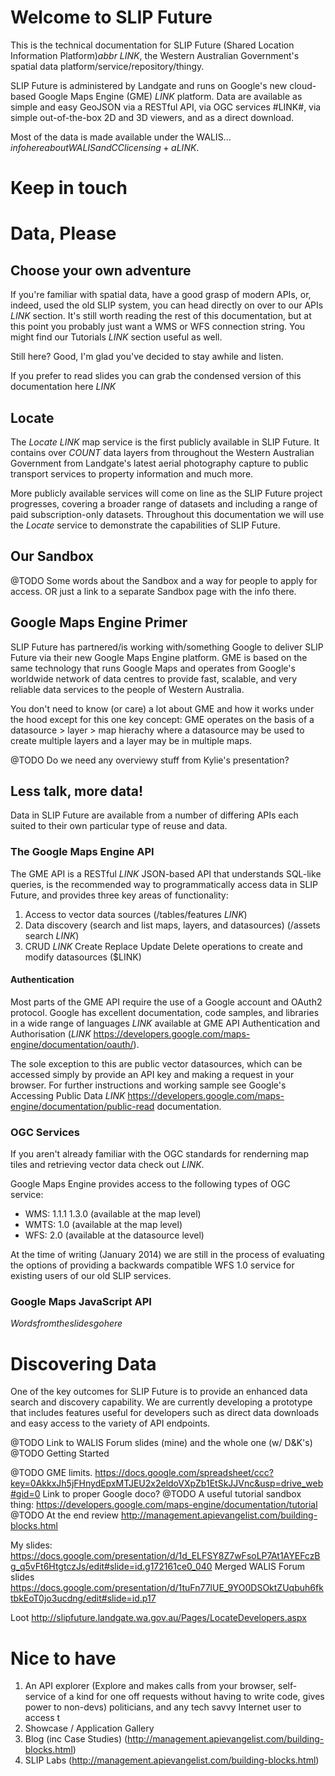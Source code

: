 # Welcome to SLIP Future

This is the technical documentation for SLIP Future (Shared Location Information Platform)$abbr$ $LINK$, the Western Australian Government's spatial data platform/service/repository/thingy.

SLIP Future is administered by Landgate and runs on Google's new cloud-based Google Maps Engine (GME) $LINK$ platform. Data are available as simple and easy GeoJSON via a RESTful API, via OGC services #LINK#, via simple out-of-the-box 2D and 3D viewers, and as a direct download.

Most of the data is made available under the WALIS... $info here about WALIS and CC licensing + a LINK$.

# Keep in touch

# Data, Please
## Choose your own adventure
If you're familiar with spatial data, have a good grasp of modern APIs, or, indeed, used the old SLIP system, you can head directly on over to our APIs $LINK$ section. It's still worth reading the rest of this documentation, but at this point you probably just want a WMS or WFS connection string. You might find our Tutorials $LINK$ section useful as well.

Still here? Good, I'm glad you've decided to stay awhile and listen.

If you prefer to read slides you can grab the condensed version of this documentation here $LINK$

## Locate
The *Locate* $LINK$ map service is the first publicly available in SLIP Future. It contains over $COUNT$ data layers from throughout the Western Australian Government from Landgate's latest aerial photography capture to public transport services to property information and much more.

More publicly available services will come on line as the SLIP Future project progresses, covering a broader range of datasets and including a range of paid subscription-only datasets. Throughout this documentation we will use the *Locate* service to demonstrate the capabilities of SLIP Future.

## Our Sandbox
@TODO Some words about the Sandbox and a way for people to apply for access. OR just a link to a separate Sandbox page with the info there.

## Google Maps Engine Primer
SLIP Future has partnered/is working with/something Google to deliver SLIP Future via their new Google Maps Engine platform. GME is based on the same technology that runs Google Maps and operates from Google's worldwide network of data centres to provide fast, scalable, and very reliable data services to the people of Western Australia.

You don't need to know (or care) a lot about GME and how it works under the hood except for this one key concept: GME operates on the basis of a datasource > layer > map hierachy where a datasource may be used to create multiple layers and a layer may be in multiple maps.

@TODO Do we need any overviewy stuff from Kylie's presentation?

## Less talk, more data!
Data in SLIP Future are available from a number of differing APIs each suited to their own particular type of reuse and data.

### The Google Maps Engine API
The GME API is a RESTful $LINK$ JSON-based API that understands SQL-like queries, is the recommended way to programmatically access data in SLIP Future, and provides three key areas of functionality:

1. Access to vector data sources (/tables/features $LINK$)
2. Data discovery (search and list maps, layers, and datasources) (/assets search $LINK$)
3. CRUD $LINK$ Create Replace Update Delete operations to create and modify datasources ($LINK)

#### Authentication
Most parts of the GME API require the use of a Google account and OAuth2 protocol. Google has excellent documentation, code samples, and libraries in a wide range of languages $LINK$ available at GME API Authentication and Authorisation ($LINK$ https://developers.google.com/maps-engine/documentation/oauth/).

The sole exception to this are public vector datasources, which can be accessed simply by provide an API key and making a request in your browser. For further instructions and working sample see Google's Accessing Public Data $LINK$ https://developers.google.com/maps-engine/documentation/public-read documentation.

### OGC Services
If you aren't already familiar with the OGC standards for renderning map tiles and retrieving vector data check out $LINK$.

Google Maps Engine provides access to the following types of OGC service:

* WMS: 1.1.1 1.3.0 (available at the map level)
* WMTS: 1.0 (available at the map level)
* WFS: 2.0 (available at the datasource level)

At the time of writing (January 2014) we are still in the process of evaluating the options of providing a backwards compatible WFS 1.0 service for existing users of our old SLIP services.

### Google Maps JavaScript API
$Words from the slides go here$

# Discovering Data
One of the key outcomes for SLIP Future is to provide an enhanced data search and discovery capability. We are currently developing a prototype that includes features useful for developers such as direct data downloads and easy access to the variety of API endpoints.

@TODO Link to WALIS Forum slides (mine) and the whole one (w/ D&K's)
@TODO Getting Started

@TODO GME limits. https://docs.google.com/spreadsheet/ccc?key=0AkkxJh5jFHnydEpxMTJEU2x2eldoVXpZb1EtSkJJVnc&usp=drive_web#gid=0 Link to proper Google doco?
@TODO A useful tutorial sandbox thing: https://developers.google.com/maps-engine/documentation/tutorial
@TODO At the end review http://management.apievangelist.com/building-blocks.html

My slides: https://docs.google.com/presentation/d/1d_ELFSY8Z7wFsoLP7At1AYEFczBg_q5vFt6HtgtczJs/edit#slide=id.g172161ce0_040
Merged WALIS Forum slides https://docs.google.com/presentation/d/1tuFn77lUE_9YO0DSOktZUqbuh6fktbkEoT0jo3ucdng/edit#slide=id.p17

Loot http://slipfuture.landgate.wa.gov.au/Pages/LocateDevelopers.aspx

# Nice to have
1. An API explorer (Explore and makes calls from your browser, self-service of a kind for one off requests without having to write code, gives power to non-devs) politicians, and any tech savvy Internet user to access t
2. Showcase / Application Gallery
3. Blog (inc Case Studies) (http://management.apievangelist.com/building-blocks.html)
4. SLIP Labs (http://management.apievangelist.com/building-blocks.html)
